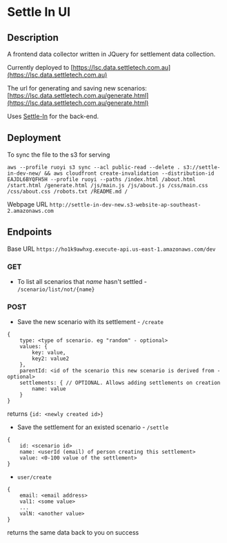 # Settle In UI

Description
-----------
A frontend data collector written in JQuery for settlement data collection.

Currently deployed to [https://lsc.data.settletech.com.au](https://lsc.data.settletech.com.au)

The url for generating and saving new scenarios: [https://lsc.data.settletech.com.au/generate.html](https://lsc.data.settletech.com.au/generate.html)


Uses [Settle-In](https://bitbucket.org/portable/settle-in/src/master/) for the back-end.

Deployment
-----------

To sync the file to the s3 for serving

 ```aws --profile ruoyi s3 sync --acl public-read --delete . s3://settle-in-dev-new/ && aws cloudfront create-invalidation --distribution-id EAJDL6BYQFH5H --profile ruoyi --paths /index.html /about.html /start.html /generate.html /js/main.js /js/about.js /css/main.css /css/about.css /robots.txt /README.md /```

Webpage URL `http://settle-in-dev-new.s3-website-ap-southeast-2.amazonaws.com`

Endpoints
-----------
Base URL 
`https://ho1k9awhxg.execute-api.us-east-1.amazonaws.com/dev`

### GET
* To list all scenarios that *name* hasn't settled - `/scenario/list/not/{name}`  

### POST
* Save the new scenario with its settlement - `/create`
```
{ 
    type: <type of scenario. eg "random" - optional>
    values: {
        key: value,
        key2: value2
    },
    parentId: <id of the scenario this new scenario is derived from - optional>
    settlements: { // OPTIONAL. Allows adding settlements on creation
        name: value
    }
}
```
returns `{id: <newly created id>}`

* Save the settlement for an existed scenario - `/settle`
```
{ 
    id: <scenario id>
    name: <userId (email) of person creating this settlement>
    value: <0-100 value of the settlement>
}
```
* `user/create` 
```
{ 
    email: <email address>
    val1: <some value>
    ...
    valN: <another value>
}
```
returns the same data back to you on success



